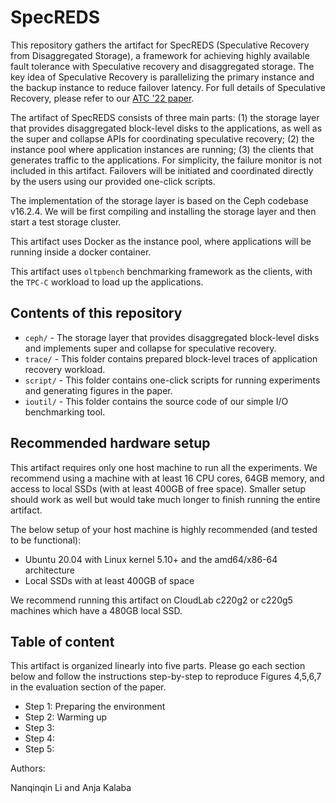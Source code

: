 # SpecREDS

This repository gathers the artifact for SpecREDS (Speculative Recovery from Disaggregated Storage), a framework for achieving highly available fault tolerance with Speculative recovery and disaggregated storage. The key idea of Speculative Recovery is parallelizing the primary instance and the backup instance to reduce failover latency. For full details of Speculative Recovery, please refer to our [ATC '22 paper]().

The artifact of SpecREDS consists of three main parts: (1) the storage layer that provides disaggregated block-level disks to the applications, as well as the super and collapse APIs for coordinating speculative recovery; (2) the instance pool where application instances are running; (3) the clients that generates traffic to the applications. For simplicity, the failure monitor is not included in this artifact. Failovers will be initiated and coordinated directly by the users using our provided one-click scripts.

The implementation of the storage layer is based on the Ceph codebase v16.2.4. We will be first compiling and installing the storage layer and then start a test storage cluster.

This artifact uses Docker as the instance pool, where applications will be running inside a docker container. 

This artifact uses `oltpbench` benchmarking framework as the clients, with the `TPC-C` workload to load up the applications.

## Contents of this repository

- `ceph/` - The storage layer that provides disaggregated block-level disks and implements super and collapse for speculative recovery.
- `trace/` - This folder contains prepared block-level traces of application recovery workload.
- `script/` - This folder contains one-click scripts for running experiments and generating figures in the paper.
- `ioutil/` - This folder contains the source code of our simple I/O benchmarking tool.

## Recommended hardware setup

This artifact requires only one host machine to run all the experiments. We recommend using a machine with at least 16 CPU cores, 64GB memory, and access to local SSDs (with at least 400GB of free space). Smaller setup should work as well but would take much longer to finish running the entire artifact. 

The below setup of your host machine is highly recommended (and tested to be functional):
- Ubuntu 20.04 with Linux kernel 5.10+ and the amd64/x86-64 architecture
- Local SSDs with at least 400GB of space 

We recommend running this artifact on CloudLab c220g2 or c220g5 machines which have a 480GB local SSD. 

## Table of content

This artifact is organized linearly into five parts. Please go each section below and follow the instructions step-by-step to reproduce Figures 4,5,6,7 in the evaluation section of the paper.

- Step 1: Preparing the environment
- Step 2: Warming up
- Step 3: 
- Step 4: 
- Step 5: 

Authors:

Nanqinqin Li and Anja Kalaba
